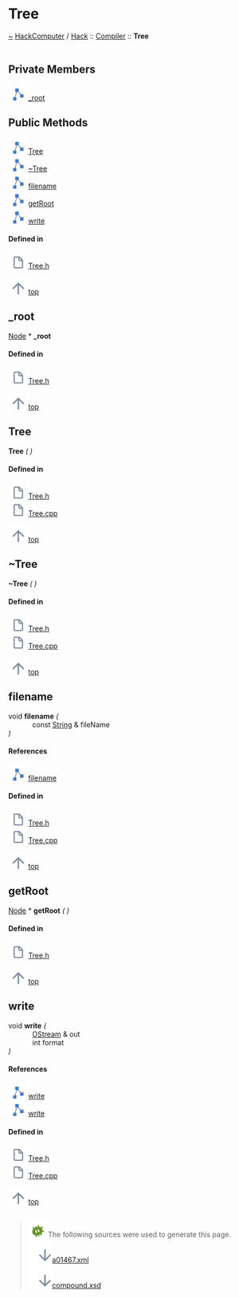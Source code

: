 <a id="tree"></a>
<h1>Tree</h1>
<a id="a01467"></a>
<a href="https://github.com/CharlesCarley/HackComputer#~">~</a>
<a href="index.md#index">HackComputer</a>
<span class="inline-text">/</span>
<a href="a00915.md#hack">Hack</a>
<span class="inline-text">::</span>
<a href="a00921.md#compiler">Compiler</a>
<span class="inline-text">::</span>
<span class="bold-text"><b>Tree</b></span>
<br/>
<br/>
<a id="private-members"></a>
<h2>Private Members</h2>
<span class="icon-list-item"><a href="#_root" class="icon-list-item"><img src="../images/class.svg" class="icon-list-item"/><span class="icon-list-item">_root</span>
</a>
</span>
<br/>
<a id="public-methods"></a>
<h2>Public Methods</h2>
<span class="icon-list-item"><a href="#tree" class="icon-list-item"><img src="../images/class.svg" class="icon-list-item"/><span class="icon-list-item">Tree</span>
</a>
</span>
<br/>
<span class="icon-list-item"><a href="#~tree" class="icon-list-item"><img src="../images/class.svg" class="icon-list-item"/><span class="icon-list-item">~Tree</span>
</a>
</span>
<br/>
<span class="icon-list-item"><a href="#filename" class="icon-list-item"><img src="../images/class.svg" class="icon-list-item"/><span class="icon-list-item">filename</span>
</a>
</span>
<br/>
<span class="icon-list-item"><a href="#getroot" class="icon-list-item"><img src="../images/class.svg" class="icon-list-item"/><span class="icon-list-item">getRoot</span>
</a>
</span>
<br/>
<span class="icon-list-item"><a href="#write" class="icon-list-item"><img src="../images/class.svg" class="icon-list-item"/><span class="icon-list-item">write</span>
</a>
</span>
<br/>
<a id="defined-in"></a>
<h4>Defined in</h4>
<span class="icon-list-item"><a href="https://github.com/CharlesCarley/HackComputer/blob/master/Source/Compiler/Common/Tree.h#L30" class="icon-list-item"><img src="../images/file.svg" class="icon-list-item"/><span class="icon-list-item">Tree.h</span>
</a>
</span>
<br/>
<br/>
<span class="icon-list-item"><a href="#tree" class="icon-list-item"><img src="../images/jumpToTop.svg" class="icon-list-item"/><span class="icon-list-item">top</span>
</a>
</span>
<a id="_root"></a>
<h2>_root</h2>
<a href="a01459.md#node">Node</a>
<span class="inline-text"> *</span>
<span class="bold-text"><b>_root</b></span>
<br/>
<a id="defined-in"></a>
<h4>Defined in</h4>
<span class="icon-list-item"><a href="https://github.com/CharlesCarley/HackComputer/blob/master/Source/Compiler/Common/Tree.h#L32" class="icon-list-item"><img src="../images/file.svg" class="icon-list-item"/><span class="icon-list-item">Tree.h</span>
</a>
</span>
<br/>
<br/>
<span class="icon-list-item"><a href="#tree" class="icon-list-item"><img src="../images/jumpToTop.svg" class="icon-list-item"/><span class="icon-list-item">top</span>
</a>
</span>
<br/>
<a id="tree"></a>
<h2>Tree</h2>
<span class="bold-text"><b>Tree</b></span>
<span class="italic-text"><i>(</i></span>
<span class="italic-text"><i>)</i></span>
<a id="defined-in"></a>
<h4>Defined in</h4>
<span class="icon-list-item"><a href="https://github.com/CharlesCarley/HackComputer/blob/master/Source/Compiler/Common/Tree.h#L35" class="icon-list-item"><img src="../images/file.svg" class="icon-list-item"/><span class="icon-list-item">Tree.h</span>
</a>
</span>
<br/>
<span class="icon-list-item"><a href="https://github.com/CharlesCarley/HackComputer/blob/master/Source/Compiler/Common/Tree.cpp#L30" class="icon-list-item"><img src="../images/file.svg" class="icon-list-item"/><span class="icon-list-item">Tree.cpp</span>
</a>
</span>
<br/>
<br/>
<span class="icon-list-item"><a href="#tree" class="icon-list-item"><img src="../images/jumpToTop.svg" class="icon-list-item"/><span class="icon-list-item">top</span>
</a>
</span>
<br/>
<a id="~tree"></a>
<h2>~Tree</h2>
<span class="bold-text"><b>~Tree</b></span>
<span class="italic-text"><i>(</i></span>
<span class="italic-text"><i>)</i></span>
<a id="defined-in"></a>
<h4>Defined in</h4>
<span class="icon-list-item"><a href="https://github.com/CharlesCarley/HackComputer/blob/master/Source/Compiler/Common/Tree.h#L36" class="icon-list-item"><img src="../images/file.svg" class="icon-list-item"/><span class="icon-list-item">Tree.h</span>
</a>
</span>
<br/>
<span class="icon-list-item"><a href="https://github.com/CharlesCarley/HackComputer/blob/master/Source/Compiler/Common/Tree.cpp#L35" class="icon-list-item"><img src="../images/file.svg" class="icon-list-item"/><span class="icon-list-item">Tree.cpp</span>
</a>
</span>
<br/>
<br/>
<span class="icon-list-item"><a href="#tree" class="icon-list-item"><img src="../images/jumpToTop.svg" class="icon-list-item"/><span class="icon-list-item">top</span>
</a>
</span>
<br/>
<a id="filename"></a>
<h2>filename</h2>
<span class="inline-text">void</span>
<span class="bold-text"><b>filename</b></span>
<span class="italic-text"><i>(</i></span>
<div class="paragraph">
<span class="paragraph"><img src="../images/horSpace24px.svg"/><span class="inline-text">const </span>
<a href="a00915.md#string">String</a>
<span class="inline-text"> &amp;</span>
<span class="inline-text">fileName</span>
</span>
</div>
<span class="italic-text"><i>)</i></span>
<a id="references"></a>
<h4>References</h4>
<div class="paragraph">
<span class="paragraph"><img src="../images/class.svg"/><a href="a01459.md#filename">filename</a>
</span>
</div>
<a id="defined-in"></a>
<h4>Defined in</h4>
<span class="icon-list-item"><a href="https://github.com/CharlesCarley/HackComputer/blob/master/Source/Compiler/Common/Tree.h#L42" class="icon-list-item"><img src="../images/file.svg" class="icon-list-item"/><span class="icon-list-item">Tree.h</span>
</a>
</span>
<br/>
<span class="icon-list-item"><a href="https://github.com/CharlesCarley/HackComputer/blob/master/Source/Compiler/Common/Tree.cpp#L42" class="icon-list-item"><img src="../images/file.svg" class="icon-list-item"/><span class="icon-list-item">Tree.cpp</span>
</a>
</span>
<br/>
<br/>
<span class="icon-list-item"><a href="#tree" class="icon-list-item"><img src="../images/jumpToTop.svg" class="icon-list-item"/><span class="icon-list-item">top</span>
</a>
</span>
<br/>
<a id="getroot"></a>
<h2>getRoot</h2>
<a href="a01459.md#node">Node</a>
<span class="inline-text"> *</span>
<span class="bold-text"><b>getRoot</b></span>
<span class="italic-text"><i>(</i></span>
<span class="italic-text"><i>)</i></span>
<a id="defined-in"></a>
<h4>Defined in</h4>
<span class="icon-list-item"><a href="https://github.com/CharlesCarley/HackComputer/blob/master/Source/Compiler/Common/Tree.h#L38" class="icon-list-item"><img src="../images/file.svg" class="icon-list-item"/><span class="icon-list-item">Tree.h</span>
</a>
</span>
<br/>
<br/>
<span class="icon-list-item"><a href="#tree" class="icon-list-item"><img src="../images/jumpToTop.svg" class="icon-list-item"/><span class="icon-list-item">top</span>
</a>
</span>
<br/>
<a id="write"></a>
<h2>write</h2>
<span class="inline-text">void</span>
<span class="bold-text"><b>write</b></span>
<span class="italic-text"><i>(</i></span>
<div class="paragraph">
<span class="paragraph"><img src="../images/horSpace24px.svg"/><a href="a00915.md#ostream">OStream</a>
<span class="inline-text"> &amp;</span>
<span class="inline-text">out</span>
</span>
</div>
<div class="paragraph">
<span class="paragraph"><img src="../images/horSpace24px.svg"/><span class="inline-text">int</span>
<span class="inline-text">format</span>
</span>
</div>
<span class="italic-text"><i>)</i></span>
<a id="references"></a>
<h4>References</h4>
<div class="paragraph">
<span class="paragraph"><img src="../images/class.svg"/><a href="a01475.md#write">write</a>
</span>
</div>
<div class="paragraph">
<span class="paragraph"><img src="../images/class.svg"/><a href="a01455.md#write">write</a>
</span>
</div>
<a id="defined-in"></a>
<h4>Defined in</h4>
<span class="icon-list-item"><a href="https://github.com/CharlesCarley/HackComputer/blob/master/Source/Compiler/Common/Tree.h#L40" class="icon-list-item"><img src="../images/file.svg" class="icon-list-item"/><span class="icon-list-item">Tree.h</span>
</a>
</span>
<br/>
<span class="icon-list-item"><a href="https://github.com/CharlesCarley/HackComputer/blob/master/Source/Compiler/Common/Tree.cpp#L47" class="icon-list-item"><img src="../images/file.svg" class="icon-list-item"/><span class="icon-list-item">Tree.cpp</span>
</a>
</span>
<br/>
<br/>
<span class="icon-list-item"><a href="#tree" class="icon-list-item"><img src="../images/jumpToTop.svg" class="icon-list-item"/><span class="icon-list-item">top</span>
</a>
</span>
<br/>
<br/>
<blockquote>
<img src="../images/debug.svg"/><span class="inline-text">The following sources were used to generate this page.</span>
<br/>
<span class="icon-list-item"><a href="../xml/a01467.xml#L1" class="icon-list-item"><img src="../images/lookInside.svg" class="icon-list-item"/><span class="icon-list-item">a01467.xml</span>
</a>
</span>
<br/>
<span class="icon-list-item"><a href="../xml/compound.xsd#L1" class="icon-list-item"><img src="../images/lookInside.svg" class="icon-list-item"/><span class="icon-list-item">compound.xsd</span>
</a>
</span>
</blockquote>
</div>
</div>
</body>
</html>
